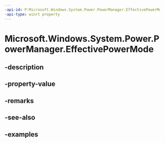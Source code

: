 ```yaml
---
-api-id: P:Microsoft.Windows.System.Power.PowerManager.EffectivePowerMode
-api-type: winrt property
---
```


# Microsoft.Windows.System.Power.PowerManager.EffectivePowerMode

<!--
public static Windows.Foundation.IAsyncOperation<Microsoft.Windows.System.Power.EffectivePowerMode> EffectivePowerMode { get; }
-->


## -description

## -property-value

## -remarks

## -see-also

## -examples


